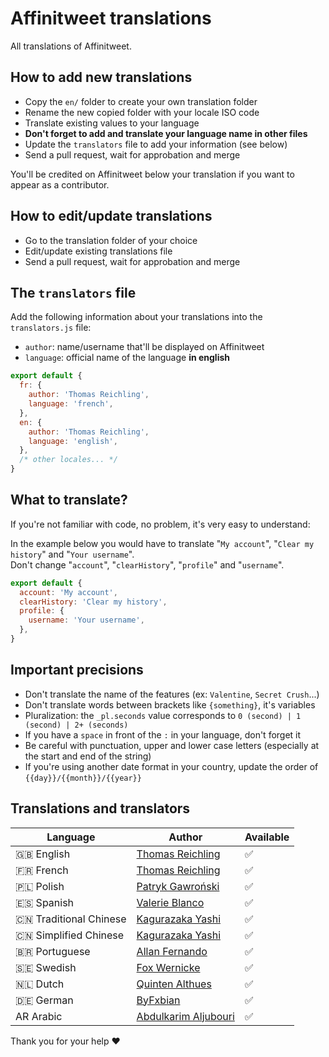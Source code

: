 # Affinitweet translations

All translations of Affinitweet.

## How to add new translations

- Copy the `en/` folder to create your own translation folder
- Rename the new copied folder with your locale ISO code
- Translate existing values to your language
- **Don't forget to add and translate your language name in other files**
- Update the `translators` file to add your information (see below)
- Send a pull request, wait for approbation and merge

You'll be credited on Affinitweet below your translation if you want to appear as a contributor.

## How to edit/update translations

- Go to the translation folder of your choice
- Edit/update existing translations file
- Send a pull request, wait for approbation and merge

## The `translators` file

Add the following information about your translations into the `translators.js` file:
- `author`: name/username that'll be displayed on Affinitweet
- `language`: official name of the language **in english**

```js
export default {
  fr: {
    author: 'Thomas Reichling',
    language: 'french',
  },
  en: {
    author: 'Thomas Reichling',
    language: 'english',
  },
  /* other locales... */
}
```

## What to translate?

If you're not familiar with code, no problem, it's very easy to understand:

In the example below you would have to translate "`My account`", "`Clear my history`" and "`Your username`".  
Don't change "`account`", "`clearHistory`", "`profile`" and "`username`".

```js
export default {
  account: 'My account',
  clearHistory: 'Clear my history',
  profile: {
    username: 'Your username',
  },
}
```

## Important precisions

- Don't translate the name of the features (ex: `Valentine`, `Secret Crush`...)
- Don't translate words between brackets like `{something}`, it's variables
- Pluralization: the `_pl.seconds` value corresponds to `0 (second) | 1 (second) | 2+ (seconds)`
- If you have a `space` in front of the `:` in your language, don't forget it
- Be careful with punctuation, upper and lower case letters (especially at the start and end of the string)
- If you're using another date format in your country, update the order of `{{day}}/{{month}}/{{year}}`

## Translations and translators

| Language | Author | Available |
|----------|--------|------------|
| 🇬🇧 English | [Thomas Reichling](https://github.com/haplifeman) | ✅ |
| 🇫🇷 French | [Thomas Reichling](https://github.com/haplifeman) | ✅ |
| 🇵🇱 Polish | [Patryk Gawroński](https://github.com/beardimon) | ✅ |
| 🇪🇸 Spanish | [Valerie Blanco](https://github.com/kobernyk) | ✅ |
| 🇨🇳 Traditional Chinese | [Kagurazaka Yashi](https://github.com/kagurazakayashi) | ✅ |
| 🇨🇳 Simplified Chinese | [Kagurazaka Yashi](https://github.com/kagurazakayashi) | ✅ |
| 🇧🇷 Portuguese | [Allan Fernando](https://github.com/allanf181) | ✅ |
| 🇸🇪 Swedish | [Fox Wernicke](https://github.com/BreakinBenny) | ✅ |
| 🇳🇱 Dutch | [Quinten Althues](https://github.com/QkeleQ10) | ✅ |
| 🇩🇪 German | [ByFxbian](https://github.com/ByFxbian) | ✅ |
| AR Arabic | [Abdulkarim Aljubouri](https://github.com/AbdulkarimAljubouri) | ✅ |


Thank you for your help ❤️
